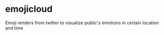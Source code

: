 # emojicloud
Emoji renders from twitter to visualize public's emotions in certain location and time
